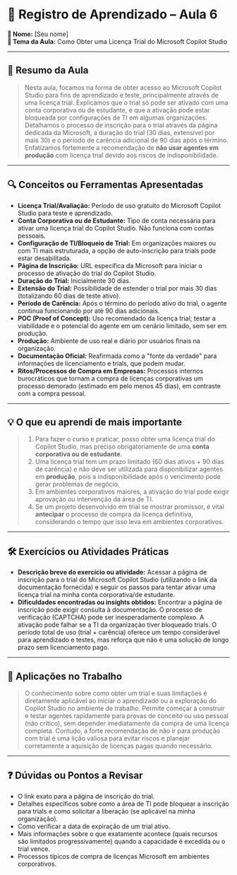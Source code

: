 # 📘 Registro de Aprendizado – Aula 6

**👤 Nome:** [Seu nome]  
**🎯 Tema da Aula:** Como Obter uma Licença Trial do Microsoft Copilot Studio

---

## 📝 Resumo da Aula
> Nesta aula, focamos na forma de obter acesso ao Microsoft Copilot Studio para fins de aprendizado e teste, principalmente através de uma licença trial. Explicamos que o trial só pode ser ativado com uma conta corporativa ou de estudante, e que a ativação pode estar bloqueada por configurações de TI em algumas organizações. Detalhamos o processo de inscrição para o trial através da página dedicada da Microsoft, a duração do trial (30 dias, extensível por mais 30) e o período de carência adicional de 90 dias após o término. Enfatizamos fortemente a recomendação de **não usar agentes em produção** com licença trial devido aos riscos de indisponibilidade.

---

## 🔍 Conceitos ou Ferramentas Apresentadas
- **Licença Trial/Avaliação:** Período de uso gratuito do Microsoft Copilot Studio para teste e aprendizado.
- **Conta Corporativa ou de Estudante:** Tipo de conta necessária para ativar uma licença trial do Copilot Studio. Não funciona com contas pessoais.
- **Configuração de TI/Bloqueio de Trial:** Em organizações maiores ou com TI mais estruturada, a opção de auto-inscrição para trials pode estar desabilitada.
- **Página de Inscrição:** URL específica da Microsoft para iniciar o processo de ativação do trial do Copilot Studio.
- **Duração do Trial:** Inicialmente 30 dias.
- **Extensão do Trial:** Possibilidade de estender o trial por mais 30 dias (totalizando 60 dias de teste ativo).
- **Período de Carência:** Após o término do período ativo do trial, o agente continua funcionando por até 90 dias adicionais.
- **POC (Proof of Concept):** Uso recomendado da licença trial; testar a viabilidade e o potencial do agente em um cenário limitado, sem ser em produção.
- **Produção:** Ambiente de uso real e diário por usuários finais na organização.
- **Documentação Oficial:** Reafirmada como a "fonte da verdade" para informações de licenciamento e trials, que podem mudar.
- **Ritos/Processos de Compra em Empresas:** Processos internos burocráticos que tornam a compra de licenças corporativas um processo demorado (estimado em pelo menos 45 dias), em contraste com a compra pessoal.

---

## 💡 O que eu aprendi de mais importante
> 1.  Para fazer o curso e praticar, posso obter uma licença trial do Copilot Studio, mas preciso obrigatoriamente de uma **conta corporativa ou de estudante**.
> 2.  Uma licença trial tem um prazo limitado (60 dias ativos + 90 dias de carência) e não deve ser utilizada para disponibilizar agentes em **produção**, pois a indisponibilidade após o vencimento pode gerar problemas de negócio.
> 3.  Em ambientes corporativos maiores, a ativação do trial pode exigir aprovação ou intervenção da área de TI.
> 4.  Se um projeto desenvolvido em trial se mostrar promissor, é vital **antecipar** o processo de compra da licença definitiva, considerando o tempo que isso leva em ambientes corporativos.

---

## 🛠 Exercícios ou Atividades Práticas
- **Descrição breve do exercício ou atividade:** Acessar a página de inscrição para o trial do Microsoft Copilot Studio (utilizando o link da documentação fornecida) e seguir os passos para tentar ativar uma licença trial na minha conta corporativa/de estudante.
- **Dificuldades encontradas ou insights obtidos:** Encontrar a página de inscrição pode exigir consulta à documentação. O processo de verificação (CAPTCHA) pode ser inesperadamente complexo. A ativação pode falhar se a TI da organização tiver bloqueado trials. O período total de uso (trial + carência) oferece um tempo considerável para aprendizado e testes, mas reforça que não é uma solução de longo prazo sem licenciamento pago.

---

## 📌 Aplicações no Trabalho
> O conhecimento sobre como obter um trial e suas limitações é diretamente aplicável ao iniciar o aprendizado ou a exploração do Copilot Studio no ambiente de trabalho. Permite começar a construir e testar agentes rapidamente para provas de conceito ou uso pessoal (não crítico), sem depender imediatamente da compra de uma licença completa. Contudo, a forte recomendação de não ir para produção com trial é uma lição valiosa para evitar riscos e planejar corretamente a aquisição de licenças pagas quando necessário.

---

## ❓ Dúvidas ou Pontos a Revisar
- O link exato para a página de inscrição do trial.
- Detalhes específicos sobre como a área de TI pode bloquear a inscrição para trials e como solicitar a liberação (se aplicável na minha organização).
- Como verificar a data de expiração de um trial ativo.
- Mais informações sobre o que exatamente acontece (quais recursos são limitados progressivamente) quando a capacidade é excedida ou o trial vence.
- Processos típicos de compra de licenças Microsoft em ambientes corporativos.
